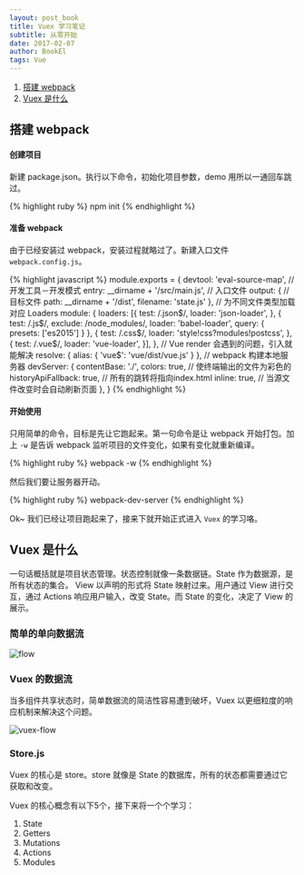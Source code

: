 ```yaml
---
layout: post_book
title: Vuex 学习笔记
subtitle: 从零开始
date: 2017-02-07
author: BookEl
tags: Vue
---
```


1. <a href="#1">搭建 webpack</a>
2. <a href="#2">Vuex 是什么</a>

<div id="1"></div>

## 搭建 webpack

#### 创建项目

新建 package.json。执行以下命令，初始化项目参数，demo 用所以一通回车跳过。

{% highlight ruby %}
npm init
{% endhighlight %}

#### 准备 webpack

由于已经安装过 webpack，安装过程就略过了。新建入口文件 `webpack.config.js`。

{% highlight javascript %}
module.exports = {
  devtool: 'eval-source-map', // 开发工具－开发模式
  entry: __dirname + '/src/main.js', // 入口文件
  output: { // 目标文件
    path: __dirname + '/dist',
    filename: 'state.js'
  },
  // 为不同文件类型加载对应 Loaders
  module: {
    loaders: [{
      test: /\.json$/,
      loader: 'json-loader',
    }, {
      test: /\.js$/,
      exclude: /node_modules/,
      loader: 'babel-loader',
      query: {
        presets: ['es2015']
      }
    }, {
      test: /\.css$/,
      loader: 'style!css?modules!postcss',
    }, {
      test: /\.vue$/,
      loader: 'vue-loader',
    }],
  },
  // Vue render 会遇到的问题，引入就能解决
  resolve: {
    alias: {
      'vue$': 'vue/dist/vue.js'
    }
  },
  // webpack 构建本地服务器
  devServer: {
    contentBase: './',
    colors: true, // 使终端输出的文件为彩色的
    historyApiFallback: true, // 所有的跳转将指向index.html
    inline: true, // 当源文件改变时会自动刷新页面
  },
}
{% endhighlight %}

#### 开始使用

只用简单的命令，目标是先让它跑起来。第一句命令是让 webpack 开始打包。加上 `-w` 是告诉 webpack 监听项目的文件变化，如果有变化就重新编译。

{% highlight ruby %}
webpack -w
{% endhighlight %}

然后我们要让服务器开动。

{% highlight ruby %}
webpack-dev-server
{% endhighlight %}

Ok~ 我们已经让项目跑起来了，接来下就开始正式进入 `Vuex` 的学习咯。

<div id="2"></div>

## Vuex 是什么

一句话概括就是项目状态管理。状态控制就像一条数据链。State 作为数据源，是所有状态的集合。 View 以声明的形式将 State 映射过来。用户通过 View 进行交互，通过 Actions 响应用户输入，改变 State。而 State 的变化，决定了 View 的展示。

### 简单的单向数据流

<div class="row">
    <div class="col-xs-12 col-sm-offset-3 col-sm-6">
        <div class="thumbnail">
            <img src="http://vuex.vuejs.org/zh-cn/images/flow.png" alt="flow">
        </div>
    </div>
</div>

### Vuex 的数据流

当多组件共享状态时，简单数据流的简洁性容易遭到破坏，Vuex 以更细粒度的响应机制来解决这个问题。

<div class="row">
    <div class="col-xs-12 col-xs-offset-2 col-xs-8">
        <div class="thumbnail">
            <img src="http://vuex.vuejs.org/zh-cn/images/vuex.png" alt="vuex-flow">
        </div>
    </div>
</div>

### Store.js

Vuex 的核心是 store。store 就像是 State 的数据库，所有的状态都需要通过它获取和改变。

Vuex 的核心概念有以下5个，接下来将一个个学习：

1. State
2. Getters
3. Mutations
4. Actions
5. Modules


